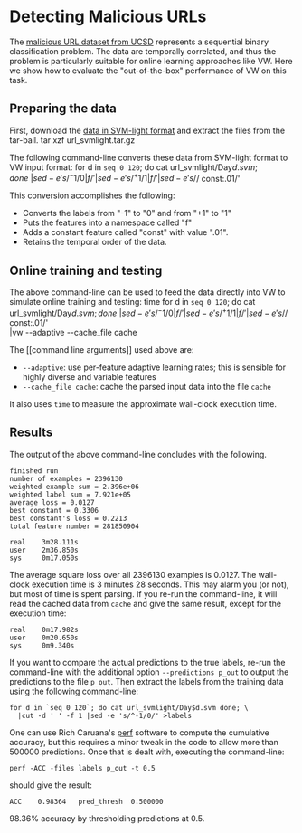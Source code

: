 # Detecting Malicious URLs

The [malicious URL dataset from UCSD](http://www.sysnet.ucsd.edu/projects/url/) represents a sequential binary classification problem.  The data are temporally correlated, and thus the problem is particularly suitable for online learning approaches like VW.  Here we show how to evaluate the "out-of-the-box" performance of VW on this task.

## Preparing the data

First, download the [data in SVM-light format](http://www.sysnet.ucsd.edu/projects/url/url_svmlight.tar.gz) and extract the files from the tar-ball.
    tar xzf url_svmlight.tar.gz

The following command-line converts these data from SVM-light format to VW input format:
    for d in `seq 0 120`; do cat url_svmlight/Day$d.svm; done \
      |sed -e 's/^-1/0 |f/' |sed -e 's/^+1/1 |f/' |sed -e 's/$/ const:.01/'

This conversion accomplishes the following:

* Converts the labels from "-1" to "0" and from "+1" to "1"
* Puts the features into a namespace called "f"
* Adds a constant feature called "const" with value ".01".
* Retains the temporal order of the data.

## Online training and testing

The above command-line can be used to feed the data directly into VW to simulate online training and testing:
    time for d in `seq 0 120`; do cat url_svmlight/Day$d.svm; done \
      |sed -e 's/^-1/0 |f/' |sed -e 's/^+1/1 |f/' |sed -e 's/$/ const:.01/' \
      |vw --adaptive --cache_file cache

The [[command line arguments]] used above are:

* `--adaptive`: use per-feature adaptive learning rates; this is sensible for highly diverse and variable features
* `--cache_file cache`: cache the parsed input data into the file `cache`

It also uses `time` to measure the approximate wall-clock execution time.

## Results

The output of the above command-line concludes with the following.

    finished run
    number of examples = 2396130
    weighted example sum = 2.396e+06
    weighted label sum = 7.921e+05
    average loss = 0.0127
    best constant = 0.3306
    best constant's loss = 0.2213
    total feature number = 281850904
    
    real    3m28.111s
    user    2m36.850s
    sys     0m17.050s

The average square loss over all 2396130 examples is 0.0127.  The wall-clock execution time is 3 minutes 28 seconds.  This may alarm you (or not), but most of time is spent parsing.  If you re-run the command-line, it will read the cached data from `cache` and give the same result, except for the execution time:

    real    0m17.982s
    user    0m20.650s
    sys     0m9.340s

If you want to compare the actual predictions to the true labels, re-run the command-line with the additional option `--predictions p_out` to output the predictions to the file `p_out`.  Then extract the labels from the training data using the following command-line:

    for d in `seq 0 120`; do cat url_svmlight/Day$d.svm done; \
      |cut -d ' ' -f 1 |sed -e 's/^-1/0/' >labels

One can use Rich Caruana's [perf](http://kodiak.cs.cornell.edu/kddcup/software.html) software to compute the cumulative accuracy, but this requires a minor tweak in the code to allow more than 500000 predictions.  Once that is dealt with, executing the command-line:

    perf -ACC -files labels p_out -t 0.5

should give the result:

    ACC    0.98364   pred_thresh  0.500000

98.36% accuracy by thresholding predictions at 0.5.